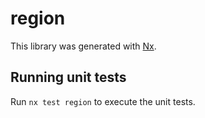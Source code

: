 # region

This library was generated with [Nx](https://nx.dev).

## Running unit tests

Run `nx test region` to execute the unit tests.
